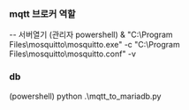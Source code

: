 ### mqtt 브로커 역할
-- 서버열기 
(관리자 powershell)
& "C:\Program Files\mosquitto\mosquitto.exe" -c "C:\Program Files\mosquitto\mosquitto.conf" -v

### db
(powershell)
 python .\mqtt_to_mariadb.py
